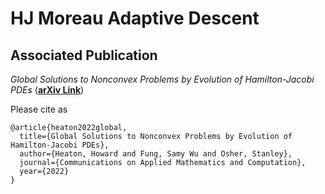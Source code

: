 # HJ Moreau Adaptive Descent

## Associated Publication

_Global Solutions to Nonconvex Problems by Evolution of Hamilton-Jacobi PDEs_ (**[arXiv Link](https://arxiv.org/abs/2202.11014)**)

Please cite as
    
    @article{heaton2022global,
      title={Global Solutions to Nonconvex Problems by Evolution of Hamilton-Jacobi PDEs},
      author={Heaton, Howard and Fung, Samy Wu and Osher, Stanley},
      journal={Communications on Applied Mathematics and Computation},
      year={2022}
    }
